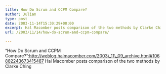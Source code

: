 ```yaml
---
title: How Do Scrum and CCPM Compare?
author: Julian
type: post
date: 2003-11-14T15:30:29+00:00
excerpt: Hal Macomber posts comparison of the two methods by Clarke Ching
url: /2003/11/14/how-do-scrum-and-ccpm-compare/

---
```

&#8220;How Do Scrum and CCPM Compare?&#8221;:http://weblog.halmacomber.com/2003\_11\_09_archive.html#106882243673415487 Hal Macomber posts comparison of the two methods by Clarke Ching